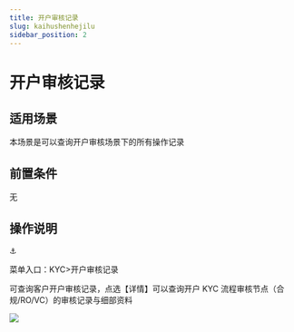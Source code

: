 ```yaml
---
title: 开户审核记录
slug: kaihushenhejilu
sidebar_position: 2
---
```



# 开户审核记录

## 适用场景

本场景是可以查询开户审核场景下的所有操作记录

## 前置条件

无

## 操作说明

<div class="callout callout-bg-6 callout-border-6">
<div class='callout-emoji'>⚓</div>
<p>菜单入口：KYC&gt;开户审核记录</p>
</div>

可查询客户开户审核记录，点选【详情】可以查询开户 KYC 流程审核节点（合规/RO/VC）的审核记录与细部资料

<img src="/assets/WqUOblxImoVkKqx9ChzcNuMlnLd.png" src-width="3230" src-height="1494" align="center"/>

